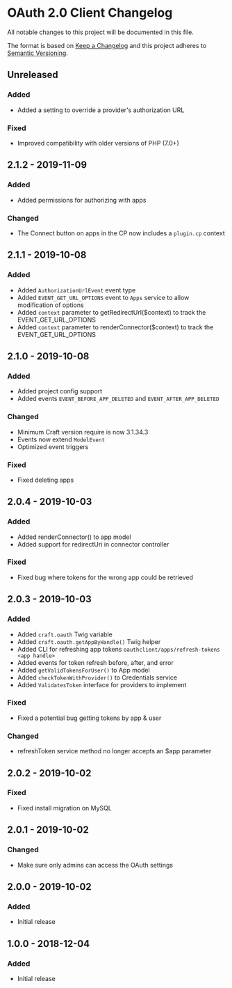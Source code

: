 # OAuth 2.0 Client Changelog

All notable changes to this project will be documented in this file.

The format is based on [Keep a Changelog](http://keepachangelog.com/) and this project adheres to [Semantic Versioning](http://semver.org/).

## Unreleased
### Added
- Added a setting to override a provider's authorization URL

### Fixed
- Improved compatibility with older versions of PHP (7.0+)

## 2.1.2 - 2019-11-09
### Added
- Added permissions for authorizing with apps

### Changed
- The Connect button on apps in the CP now includes a `plugin.cp` context

## 2.1.1 - 2019-10-08
### Added
- Added `AuthorizationUrlEvent` event type
- Added `EVENT_GET_URL_OPTIONS` event to `Apps` service to allow modification of options
- Added `context` parameter to getRedirectUrl($context) to track the EVENT_GET_URL_OPTIONS
- Added `context` parameter to renderConnector($context) to track the EVENT_GET_URL_OPTIONS

## 2.1.0 - 2019-10-08
### Added
- Added project config support
- Added events `EVENT_BEFORE_APP_DELETED` and `EVENT_AFTER_APP_DELETED`

### Changed
- Minimum Craft version require is now 3.1.34.3
- Events now extend `ModelEvent`
- Optimized event triggers

### Fixed
- Fixed deleting apps

## 2.0.4 - 2019-10-03
### Added
- Added renderConnector() to app model
- Added support for redirectUri in connector controller

### Fixed
- Fixed bug where tokens for the wrong app could be retrieved

## 2.0.3 - 2019-10-03
### Added
- Added `craft.oauth` Twig variable
- Added `craft.oauth.getAppByHandle()` Twig helper
- Added CLI for refreshing app tokens `oauthclient/apps/refresh-tokens <app handle>`
- Added events for token refresh before, after, and error
- Added `getValidTokensForUser()` to App model
- Added `checkTokenWithProvider()` to Credentials service
- Added `ValidatesToken` interface for providers to implement

### Fixed
- Fixed a potential bug getting tokens by app & user

### Changed
- refreshToken service method no longer accepts an $app parameter

## 2.0.2 - 2019-10-02
### Fixed
- Fixed install migration on MySQL

## 2.0.1 - 2019-10-02
### Changed
- Make sure only admins can access the OAuth settings

## 2.0.0 - 2019-10-02
### Added
- Initial release

## 1.0.0 - 2018-12-04
### Added
- Initial release
